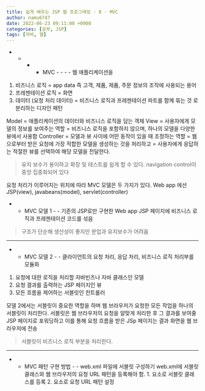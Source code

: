 ```yaml
---
title: 쉽게 배우는 JSP 웹 프로그래밍 - 8 - MVC
author: namu6747
date: 2022-06-23 09:11:00 +0900
categories: [공부, JSP]
tags: [자바, 웹]
---
```


- - - - MVC - - - -
웹 애플리케이션을 
1. 비즈니스 로직
= app data 즉 고객, 제품,  제품, 주문 정보의 조작에 사용되는 용어
2. 프레젠테이션 로직
= 화면
3. 데이터 (요청 처리 데이터)
= 비즈니스 로직과 프레젠테이션 파트를 함께 묶는 것
로 분리하는 디자인 패턴

Model 
= 애플리케이션의 데이터와 비즈니스 로직을 담는 객체
View
= 사용자에게 모델의 정보를 보여주는 역할
= 비즈니스 로직을 포함하지 않으며, 하나의 모델을 다양한 뷰에서 사용함
Controller
= 모델과 뷰 사이에 어떤 동작이 있을 때 조정하는 역할
= 웹으로부터 받은 요청에 가장 적합한 모델을 생성하는 것을 처리하고
= 사용자에게 응답하는 적절한 뷰를 선택하여 해당 모델을 전달한다.
> 유지 보수가 용이하고 확장 및 테스트를 쉽게 할 수 있다.
> navigation control이 중앙 집중화되어 있다

요청 처리가 이루어지는 위치에 따라 MVC 모델은 두 가지가 있다.
Web app 에선 JSP(view), javabeans(model), servlet(controller)

- - MVC 모델 1 - -
 기존의 JSP로만 구현한 Web app
JSP 페이지에 비즈니스 로직과 프레젠테이션 코드를 섞음
> 구조가 단순해 생산성이 좋지만 분업과 유지보수가 어려움
- - - -

- - MVC 모델 2 - -
클라이언트의 요청 처리, 응답 처리, 비즈니스 로직 처리부를 모듈화
1. 요청에 대한 로직을 처리할 자바빈즈나 자바 클래스인 모델
2. 요청 결과를 출력하는 JSP 페이지인 뷰
3. 모든 흐름을 제어하는 서블릿인 컨트롤러

모델 2에서는 서블릿이 중요한 역할을 하며
웹 브라우저가 요청한 모든 작업을 하나의 서블릿이 처리한다.
서블릿은 웹 브라우저의 요청을 알맞게 처리한 후
 그 결과를 보여줄 JSP 페이지로 포워딩하고
 이를 통해 요청 흐름을 받은 JSp 페이지는 결과 화면을 웹 브라우저에 전송
> 서블릿이 비즈니스 로직 부분을 처리한다.
- - - -

- - MVC 패턴 구현 방법 - -
web.xml 파일에 서블릿 구성하기
web.xml에 서블릿 클래스와 웹 브라우저의 요청 URL 패턴을 등록해야 함.
1.<servlet> 요소로 서블릿 클래스를 등록
2.<servlet-mapping> 요소로 요청 URL 패턴 설정
